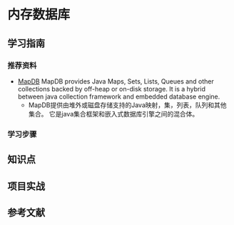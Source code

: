 # 内存数据库

## 学习指南

### 推荐资料

* [MapDB](http://www.mapdb.org/)  MapDB provides Java Maps, Sets, Lists, Queues and other collections backed by off-heap or on-disk storage. It is a hybrid between java collection framework and embedded database engine.
  * MapDB提供由堆外或磁盘存储支持的Java映射，集，列表，队列和其他集合。 它是java集合框架和嵌入式数据库引擎之间的混合体。

### 学习步骤

## 知识点

## 项目实战

## 参考文献
